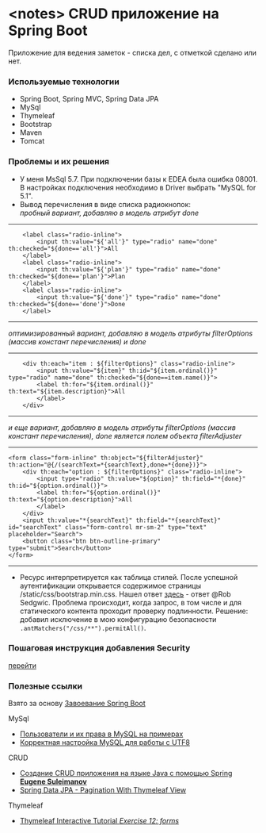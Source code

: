 # \<notes\> CRUD приложение на Spring Boot

Приложение для ведения заметок - списка дел, с отметкой сделано или нет.

### Используемые технологии
* Spring Boot, Spring MVC, Spring Data JPA
* MySql
* Thymeleaf
* Bootstrap
* Maven
* Tomcat


### Проблемы и их решения

* У меня MsSql 5.7. При подключении базы к EDEA была ошибка 08001. В настройках подключения необходимо в Driver выбрать "MySQL for 5.1".
* Вывод перечисления в виде списка радиокнопок:
<br> <i>пробный вариант, добавляю в модель атрибут done</i>

---
        <label class="radio-inline">
            <input th:value="${'all'}" type="radio" name="done" th:checked="${done=='all'}">All
        </label>
        <label class="radio-inline">
            <input th:value="${'plan'}" type="radio" name="done" th:checked="${done=='plan'}">Plan
        </label>
        <label class="radio-inline">
            <input th:value="${'done'}" type="radio" name="done" th:checked="${done=='done'}">Done
        </label>
---

<i>оптимизированный вариант, добавляю в модель атрибуты filterOptions (массив констант перечисления) и done</i>

---
        <div th:each="item : ${filterOptions}" class="radio-inline">
            <input th:value="${item}" th:id="${item.ordinal()}" type="radio" name="done" th:checked="${done==item.name()}">
            <label th:for="${item.ordinal()}" th:text="${item.description}">All
            </label>
        </div>
---

<i>и еще вариант, добавляю в модель атрибуты filterOptions (массив констант перечисления), done является полем объекта filterAdjuster</i>

---
    <form class="form-inline" th:object="${filterAdjuster}" th:action="@{/(searchText=*{searchText},done=*{done})}">
        <div th:each="option : ${filterOptions}" class="radio-inline">
            <input type="radio" th:value="${option}" th:field="*{done}" th:id="${option.ordinal()}">
            <label th:for="${option.ordinal()}" th:text="${option.description}">All
            </label>
        </div>
        <input th:value="*{searchText}" th:field="*{searchText}" id="searchText" class="form-control mr-sm-2" type="text" placeholder="Search">
        <button class="btn btn-outline-primary" type="submit">Search</button>
    </form>
---

* Ресурс интерпретируется как таблица стилей. 
После успешной аутентификации открывается содержимое страницы /static/css/bootstrap.min.css.
Нашел ответ <a href="https://coder-booster.ru/q/resource-interpreted-as-stylesheet-but-transferred-with-mime-type-text-html-see-18236/">здесь</a> - ответ @Rob Sedgwic.
Проблема происходит, когда запрос, в том числе и для статического контента проходит проверку подлинности.
Решение: добавил исключение в мою конфигурацию безопасности `.antMatchers("/css/**").permitAll()`.
 
### Пошаговая инструкция добавления Security
[перейти](STEP-BY-STEP-SECURITY-ADDING.md)

### Полезные ссылки

Взято за основу <a href="https://javarush.ru/groups/posts/497-zavoevanie-spring-boot">Завоевание Spring Boot</a>

MySql
* <a href="http://stasyak.ru/?p=51">Пользователи и их права в MySQL на примерах</a>
* <a href="https://gahcep.github.io/blog/2013/01/05/mysql-utf8/">Корректная настройка MySQL для работы с UTF8</a>

CRUD
* <a href="https://www.youtube.com/watch?v=e7swABdqOS4">Создание CRUD приложения на языке Java с помощью Spring <b>Eugene Suleimanov</b></a>
* <a href="https://www.logicbig.com/tutorials/spring-framework/spring-data/pagination-with-thymeleaf.html">Spring Data JPA - Pagination With Thymeleaf View</b></a>
 
 Thymeleaf
 * <a href="http://itutorial.thymeleaf.org/exercise/12">Thymeleaf Interactive Tutorial <i>Exercise 12: forms</i></b></a>
 